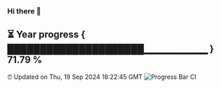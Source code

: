 ### Hi there 👋
⏳ Year progress { █████████████████████▁▁▁▁▁▁▁▁▁ } 71.79 %
---
⏰ Updated on Thu, 19 Sep 2024 18:22:45 GMT
![Progress Bar CI](https://github.com/liununu/liununu/workflows/Progress%20Bar%20CI/badge.svg)
